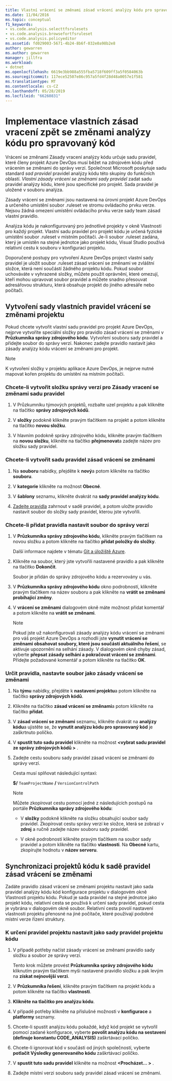 ```yaml
---
title: Vlastní vrácení se změnami zásad vrácení analýzy kódu pro spravovaný kód
ms.date: 11/04/2016
ms.topic: conceptual
f1_keywords:
- vs.code.analysis.selecttfsrulesets
- vs.code.analysis.browsefortfsruleset
- vs.code.analysis.policyeditor
ms.assetid: fd029003-5671-4b24-8b6f-032e0a98b2e8
author: gewarren
ms.author: gewarren
manager: jillfra
ms.workload:
- dotnet
ms.openlocfilehash: 6619e3bb988a555fba5718f609ff3a5f0584063b
ms.sourcegitcommit: 117ece52507e86c957a5fd4f28d48a0057e1f581
ms.translationtype: MT
ms.contentlocale: cs-CZ
ms.lasthandoff: 05/28/2019
ms.locfileid: "66260831"
---
```

# <a name="implement-custom-code-analysis-check-in-policies-for-managed-code"></a>Implementace vlastních zásad vracení zpět se změnami analýzy kódu pro spravovaný kód

Vrácení se změnami Zásady vracení analýzy kódu určuje sadu pravidel, které členy projekt Azure DevOps musí běžet na zdrojovém kódu před vrácením se změnami do správy verzí. Společnost Microsoft poskytuje sadu standard *sad pravidel* pravidel analýzy kódu této skupiny do funkčních oblastí. *Vlastní zásady vrácení se změnami sady pravidel* zadat sadu pravidel analýzy kódu, které jsou specifické pro projekt. Sada pravidel je uložené v souboru analýza.

Zásady vrácení se změnami jsou nastavená na úrovni projekt Azure DevOps a určeného umístění soubor .ruleset ve stromu ovládacího prvku verze. Nejsou žádná omezení umístění ovládacího prvku verze sady team zásad vlastní pravidlo.

Analýza kódu je nakonfigurovaný pro jednotlivé projekty v okně Vlastnosti pro každý projekt. Vlastní sadu pravidel pro projekt kódu je určená fyzické umístění soubor .ruleset v místním počítači. Je-li soubor .ruleset zadána, který je umístěn na stejné jednotce jako projekt kódu, Visual Studio používá relativní cestu k souboru v konfiguraci projektu.

Doporučené postupy pro vytvoření Azure DevOps project vlastní sady pravidel je uložit soubor .ruleset zásad vrácení se změnami ve zvláštní složce, která není součástí žádného projektu kódu. Pokud soubor uchováváte v vyhrazené složky, můžete použít oprávnění, které omezují, kteří mohou upravovat soubor pravidel a můžete snadno přesouvat adresářovou strukturu, která obsahuje projekt do jiného adresáře nebo počítači.

## <a name="create-the-project-custom-check-in-rule-set"></a>Vytvoření sady vlastních pravidel vrácení se změnami projektu

Pokud chcete vytvořit vlastní sadu pravidel pro projekt Azure DevOps, nejprve vytvoříte speciální složky pro pravidlo zásad vrácení se změnami v **Průzkumníka správy zdrojového kódu**. Vytvoření souboru sady pravidel a přidejte soubor do správy verzí. Nakonec zadejte pravidlo nastavit jako zásady analýzy kódu vrácení se změnami pro projekt.

> [!NOTE]
> K vytvoření složky v projektu aplikace Azure DevOps, je nejprve nutné mapovat kořen projektu do umístění na místním počítači.

### <a name="to-create-the-version-control-folder-for-the-check-in-policy-rule-set"></a>Chcete-li vytvořit složku správy verzí pro Zásady vracení se změnami sadu pravidel

1. V Průzkumníku týmových projektů, rozbalte uzel projektu a pak klikněte na tlačítko **správy zdrojových kódů**.

2. V **složky** podokně klikněte pravým tlačítkem na projekt a potom klikněte na tlačítko **novou složku**.

3. V hlavním podokně správy zdrojového kódu, klikněte pravým tlačítkem na **novou složku**, klikněte na tlačítko **přejmenovat**a zadejte název pro složku sady pravidel.

### <a name="to-create-the-check-in-policy-rule-set"></a>Chcete-li vytvořit sadu pravidel zásad vrácení se změnami

1. Na **souboru** nabídky, přejděte k **nový**a potom klikněte na tlačítko **souboru**.

2. V **kategorie** klikněte na možnost **Obecné**.

3. V **šablony** seznamu, klikněte dvakrát na **sady pravidel analýzy kódu**.

4. [Zadejte pravidla](../code-quality/how-to-create-a-custom-rule-set.md) zahrnout v sadě pravidel, a potom uložte pravidlo nastavit soubor do složky sady pravidel, kterou jste vytvořili.

### <a name="to-add-the-rule-set-file-to-version-control"></a>Chcete-li přidat pravidla nastavit soubor do správy verzí

1. V **Průzkumníka správy zdrojového kódu**, klikněte pravým tlačítkem na novou složku a potom klikněte na tlačítko **přidat položky do složky**.

     Další informace najdete v tématu [Git a úložiště Azure](/azure/devops/repos/git/overview?view=vsts).

2. Klikněte na soubor, který jste vytvořili nastavené pravidlo a pak klikněte na tlačítko **Dokončit**.

     Soubor je přidán do správy zdrojového kódu a rezervovány u vás.

3. V **Průzkumníka správy zdrojového kódu** okno podrobností, klikněte pravým tlačítkem na název souboru a pak klikněte na **vrátit se změnami probíhající změny**.

4. V **vrácení se změnami** dialogovém okně máte možnost přidat komentář a potom klikněte na **vrátit se změnami**.

    > [!NOTE]
    > Pokud jste už nakonfigurovali zásady analýzy kódu vrácení se změnami pro váš projekt Azure DevOps a rozhodli jste **vynutit vrácení se změnami obsahovat soubory, které jsou součástí aktuálního řešení**, se aktivuje upozornění na selhání zásady. V dialogovém okně chyby zásad, vyberte **přepsat zásady selhání a pokračovat vrácení se změnami**. Přidejte požadované komentář a potom klikněte na tlačítko **OK**.

### <a name="to-specify-the-rule-set-file-as-the-check-in-policy"></a>Určit pravidla, nastavte soubor jako zásady vrácení se změnami

1. Na **týmu** nabídky, přejděte k **nastavení projektu**a potom klikněte na tlačítko **správy zdrojových kódů**.

2. Klikněte na tlačítko **zásad vrácení se změnami**a potom klikněte na tlačítko **přidat**.

3. V **zásad vrácení se změnami** seznamu, klikněte dvakrát na **analýzy kódu**a ujistěte se, že **vynutit analýzu kódu pro spravovaný kód** je zaškrtnuto políčko.

4. V **spustit tuto sadu pravidel** klikněte na možnost  **\<vybrat sadu pravidel ze správy zdrojových kódů >** .

5. Zadejte cestu souboru sady pravidel zásad vrácení se změnami do správy verzí.

     Cesta musí splňovat následující syntaxi:

     **$/** `TeamProjectName` **/** `VersionControlPath`

    > [!NOTE]
    > Můžete zkopírovat cestu pomocí jedné z následujících postupů na portále **Průzkumníka správy zdrojového kódu**:

    - V **složky** podokně klikněte na složku obsahující soubor sady pravidel. Zkopírovat cestu správy verzí ke složce, která se zobrazí v **zdroj** a ručně zadejte název souboru sady pravidel.

    - V okně podrobností klikněte pravým tlačítkem na soubor sady pravidel a potom klikněte na tlačítko **vlastnosti**. Na **Obecné** kartu, zkopírujte hodnotu v **název serveru**.

## <a name="synchronize-code-projects-to-the-check-in-policy-rule-set"></a>Synchronizaci projektů kódu k sadě pravidel zásad vrácení se změnami

Zadáte pravidlo zásad vrácení se změnami projektu nastavit jako sada pravidel analýzy kódu kód konfigurace projektu v dialogovém okně Vlastnosti projektu kódu. Pokud je sada pravidel na stejné jednotce jako projekt kódu, relativní cesta se používá k určení sady pravidel, pokud cesta je vybrána v dialogovém okně soubor. Relativní cesta povolí nastavení vlastnosti projektu přenosné na jiné počítače, které používají podobné místní verze řízení struktury.

### <a name="to-specify-a-project-rule-set-as-the-rule-set-of-a-code-project"></a>K určení pravidel projektu nastavit jako sady pravidel projektu kódu

1. V případě potřeby načíst zásady vrácení se změnami pravidlo sady složku a soubor ze správy verzí.

   Tento krok můžete provést **Průzkumníka správy zdrojového kódu** kliknutím pravým tlačítkem myši nastavené pravidlo složku a pak levým na **získat nejnovější verzi**.

2. V **Průzkumníka řešení**, klikněte pravým tlačítkem na projekt kódu a potom klikněte na tlačítko **vlastnosti**.

3. **Klikněte na tlačítko pro analýzu kódu**.

4. V případě potřeby klikněte na příslušné možnosti v **konfigurace** a **platformy** seznamy.

5. Chcete-li spustit analýzu kódu pokaždé, když kód projekt se vytvořil pomocí zadané konfigurace, vyberte **povolit analýzu kódu na sestavení (definuje konstantu CODE_ANALYSIS)** zaškrtávací políčko.

6. Chcete-li ignorovat kód v součásti od jiných společností, vyberte **potlačit Výsledky generovaného kódu** zaškrtávací políčko.

7. V **spustit tuto sadu pravidel** klikněte na možnost  **\<Procházet... >** .

8. Zadejte místní verzi souboru sady pravidel zásad vrácení se změnami.